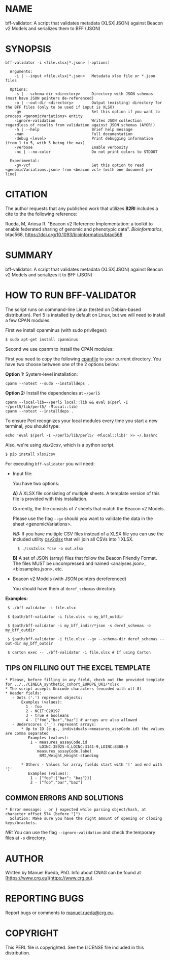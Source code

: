 # NAME

bff-validator: A script that validates metadata (XLSX|JSON) against Beacon v2 Models and serializes them to BFF (JSON)

# SYNOPSIS

    bff-validator -i <file.xlsx|*.json> [-options]

      Arguments:
        -i | --input <file.xlsx|*.json>   Metadata xlsx file or *.json files

      Options:
        -s | --schema-dir <directory>     Directory with JSON schemas (must have JSON pointers de-referenced)
        -o | --out-dir <directory>        Output (existing) directory for the BFF files (only to be used if input is XLSX)
        -gv                               Set this option if you want to process <genomicVariations> entity
        -ignore-validation                Writes JSON collection regardless of results from validation against JSON schemas (AYOR!)
        -h | --help                       Brief help message
        -man                              Full documentation
        -debug <level>                    Print debugging information (from 1 to 5, with 5 being the max)
        -verbose                          Enable verbosity
        -nc | --no-color                  Do not print colors to STDOUT

      Experimental:
        -gv-vcf                           Set this option to read <genomicVariations.json> from <beacon vcf> (with one document per line)

# CITATION

The author requests that any published work that utilizes **B2RI** includes a cite to the the following reference:

Rueda, M, Ariosa R. "Beacon v2 Reference Implementation: a toolkit to enable federated sharing of genomic and phenotypic data". _Bioinformatics_, btac568, https://doi.org/10.1093/bioinformatics/btac568

# SUMMARY

bff-validator: A script that validates metadata (XLSX|JSON) against Beacon v2 Models and serializes it to BFF (JSON)

# HOW TO RUN BFF-VALIDATOR

The script runs on command-line Linux (tested on Debian-based distribution). Perl 5 is installed by default on Linux, 
but we will need to install a few CPAN modules.

First we install cpanminus (with sudo privileges):

    $ sudo apt-get install cpanminus

Second we use cpanm to install the CPAN modules:

First you need to copy the following [cpanfile](https://raw.githubusercontent.com/mrueda/beacon2-ri-tools/main/cpanfile) to your current directory.  You have two choose between one of the 2 options below:

**Option 1:** System-level installation:

    cpanm --notest --sudo --installdeps .

**Option 2:** Install the dependencies at `~/perl5`

    cpanm --local-lib=~/perl5 local::lib && eval $(perl -I ~/perl5/lib/perl5/ -Mlocal::lib)
    cpanm --notest --installdeps .

To ensure Perl recognizes your local modules every time you start a new terminal, you should type:

    echo 'eval $(perl -I ~/perl5/lib/perl5/ -Mlocal::lib)' >> ~/.bashrc

Also, we're using _xlsx2csv_, which is a python script. 

    $ pip install xlsx2csv

For executing `bff-validator` you will need:

- Input file:

    You have two options:

    **A)** A XLSX file consisting of multiple sheets. A template version of this file is provided with this installation.

    Currently, the file consists of 7 sheets that match the Beacon v2 Models.

    Please use the flag `--gv` should you want to validate the data in the sheet &lt;genomicVariations>.

    _NB:_ If you have multiple CSV files instead of a XLSX file you can use the included utility [csv2xlsx](https://github.com/EGA-archive/beacon2-ri-tools/blob/main/utils/models2xlsx/csv2xlsx) that will join all CSVs into 1 XLSX.

        $ ./csv2xlsx *csv -o out.xlsx

    **B)** A set of JSON (array) files that follow the Beacon Friendly Format. The files MUST be uncompressed and named &lt;analyses.json>, &lt;biosamples.json>, etc.

- Beacon v2 Models (with JSON pointers dereferenced)

    You should have them at `deref_schemas` directory.

**Examples:**

     $ ./bff-validator -i file.xlsx

     $ $path/bff-validator -i file.xlsx -o my_bff_outdir

     $ $path/bff-validator -i my_bff_indir/*json -s deref_schemas -o my_bff_outdir 

     $ $path/bff-validator -i file.xlsx --gv --schema-dir deref_schemas --out-dir my_bff_outdir
    
     $ carton exec -- ./bff-validator -i file.xlsx # If using Carton

## TIPS ON FILLING OUT THE EXCEL TEMPLATE

    * Please, before filling in any field, check out the provided template for ../../CINECA_synthetic_cohort_EUROPE_UK1/*xlsx
    * The script accepts Unicode characters (encoded with utf-8)
    * Header fields: 
       - Dots ('.') represent objects: 
           Examples (values):
             1 - foo
             2 - NCIT:C20197
             3 - true # booleans
             4 - ["foo","bar","baz"] # arrays are also allowed
       - Underscores ('_') represent arrays: 
           * Up to 1D (e.g., individuals->measures_assyCode.id) the values are comma separated
              Examples (values):
               1 - measures_assayCode.id
                   LOINC:35925-4,LOINC:3141-9,LOINC:8308-9
                  measures_assayCode.label
                   BMI,Weight,Height-standing
                   
           * Others - Values for array fields start with '[' and end with ']'
              Examples (values): 
               1 - ["foo":{"bar": "baz"}}]
               2 - ["foo","bar","baz"]

## COMMON ERRORS AND SOLUTIONS

    * Error message: , or } expected while parsing object/hash, at character offset 574 (before "]")
      Solution: Make sure you have the right amount of opening or closing keys/brackets.

_NB:_ You can use the flag `--ignore-validation` and check the temporary files at `-o` directory.

# AUTHOR 

Written by Manuel Rueda, PhD. Info about CNAG can be found at [https://www.crg.eu](https://www.crg.eu).

# REPORTING BUGS

Report bugs or comments to <manuel.rueda@crg.eu>.

# COPYRIGHT

This PERL file is copyrighted. See the LICENSE file included in this distribution.
